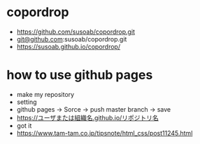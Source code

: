 # copordrop
 - https://github.com/susoab/copordrop.git
 - git@github.com:susoab/copordrop.git
 - https://susoab.github.io/copordrop/

# how to use github pages
 - make my repository
 - setting 
 - github pages → Sorce → push master branch →  save
 - https://ユーザまたは組織名.github.io/リポジトリ名
 - got it
 - https://www.tam-tam.co.jp/tipsnote/html_css/post11245.html
